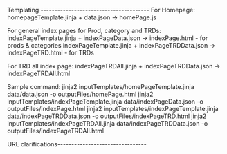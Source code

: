 Templating ---------------------------------------
For Homepage:
homepageTemplate.jinja + data.json -> homePage.js

For general index pages for Prod, category and TRDs:
indexPageTemplate.jinja + indexPageData.json -> indexPage.html - for prods & categories
indexPageTemplate.jinja + indexPageTRDData.json -> indexPageTRD.html - for TRDs

For TRD all index page:
indexPageTRDAll.jinja + indexPageTRDData.json -> indexPageTRDAll.html

Sample command:
jinja2 inputTemplates/homePageTemplate.jinja data/data.json -o outputFiles/homePage.html
jinja2 inputTemplates/indexPageTemplate.jinja data/indexPageData.json -o outputFiles/indexPage.html
jinja2 inputTemplates/indexPageTemplate.jinja data/indexPageTRDData.json -o outputFiles/indexPageTRD.html
jinja2 inputTemplates/indexPageTRDAll.jinja data/indexPageTRDData.json -o outputFiles/indexPageTRDAll.html

URL clarifications--------------------------------
